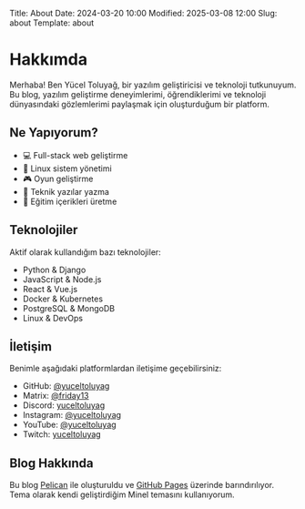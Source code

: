 Title: About
Date: 2024-03-20 10:00
Modified: 2025-03-08 12:00
Slug: about
Template: about

# Hakkımda

Merhaba! Ben Yücel Toluyağ, bir yazılım geliştiricisi ve teknoloji tutkunuyum. Bu blog, yazılım geliştirme deneyimlerimi, öğrendiklerimi ve teknoloji dünyasındaki gözlemlerimi paylaşmak için oluşturduğum bir platform.

## Ne Yapıyorum?

- 💻 Full-stack web geliştirme
- 🐧 Linux sistem yönetimi
- 🎮 Oyun geliştirme
- 📝 Teknik yazılar yazma
- 🎥 Eğitim içerikleri üretme

## Teknolojiler

Aktif olarak kullandığım bazı teknolojiler:

- Python & Django
- JavaScript & Node.js
- React & Vue.js
- Docker & Kubernetes
- PostgreSQL & MongoDB
- Linux & DevOps

## İletişim

Benimle aşağıdaki platformlardan iletişime geçebilirsiniz:

- GitHub: [@yuceltoluyag](https://github.com/yuceltoluyag)
- Matrix: [@friday13](https://matrix.to/#/@friday13:matrix.org)
- Discord: [yuceltoluyag](https://discord.com/users/188034964879573003)
- Instagram: [@yuceltoluyag](https://instagram.com/yuceltoluyag)
- YouTube: [@yuceltoluyag](https://youtube.com/@yuceltoluyag)
- Twitch: [yuceltoluyag](https://twitch.tv/yuceltoluyag)

## Blog Hakkında

Bu blog [Pelican](https://getpelican.com/) ile oluşturuldu ve [GitHub Pages](https://pages.github.com/) üzerinde barındırılıyor. Tema olarak kendi geliştirdiğim Minel temasını kullanıyorum.
